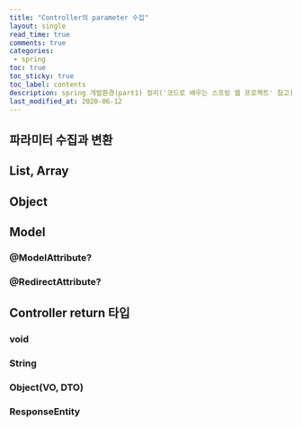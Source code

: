 ```yaml
---
title: "Controller의 parameter 수집"
layout: single    
read_time: true    
comments: true   
categories: 
 - spring  
toc: true    
toc_sticky: true    
toc_label: contents    
description: spring 개발환경(part1) 정리('코드로 배우는 스프링 웹 프로젝트' 참고)  
last_modified_at: 2020-06-12  
---
```


## 파라미터 수집과 변환 

## List, Array 

## Object

## Model
### @ModelAttribute?
### @RedirectAttribute?

## Controller return 타입
### void
### String
### Object(VO, DTO)
### ResponseEntity
